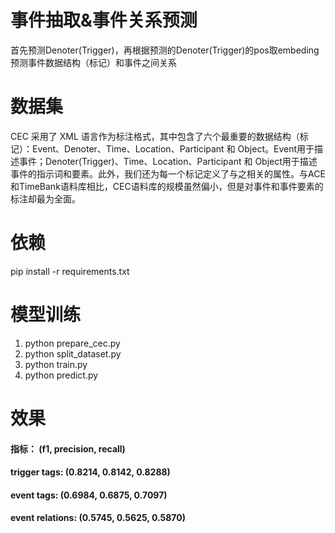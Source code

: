 # 事件抽取&事件关系预测
首先预测Denoter(Trigger)，再根据预测的Denoter(Trigger)的pos取embeding预测事件数据结构（标记）和事件之间关系
# 数据集
CEC 采用了 XML 语言作为标注格式，其中包含了六个最重要的数据结构（标记）：Event、Denoter、Time、Location、Participant 和 Object。Event用于描述事件；Denoter(Trigger)、Time、Location、Participant 和 Object用于描述事件的指示词和要素。此外，我们还为每一个标记定义了与之相关的属性。与ACE和TimeBank语料库相比，CEC语料库的规模虽然偏小，但是对事件和事件要素的标注却最为全面。
# 依赖
pip install -r requirements.txt
# 模型训练
1. python prepare_cec.py
2. python split_dataset.py
3. python train.py
4. python predict.py
# 效果
#### 指标：              (f1, precision, recall)
#### trigger tags:       (0.8214, 0.8142, 0.8288)
#### event tags:         (0.6984, 0.6875, 0.7097)
#### event relations:    (0.5745, 0.5625, 0.5870)